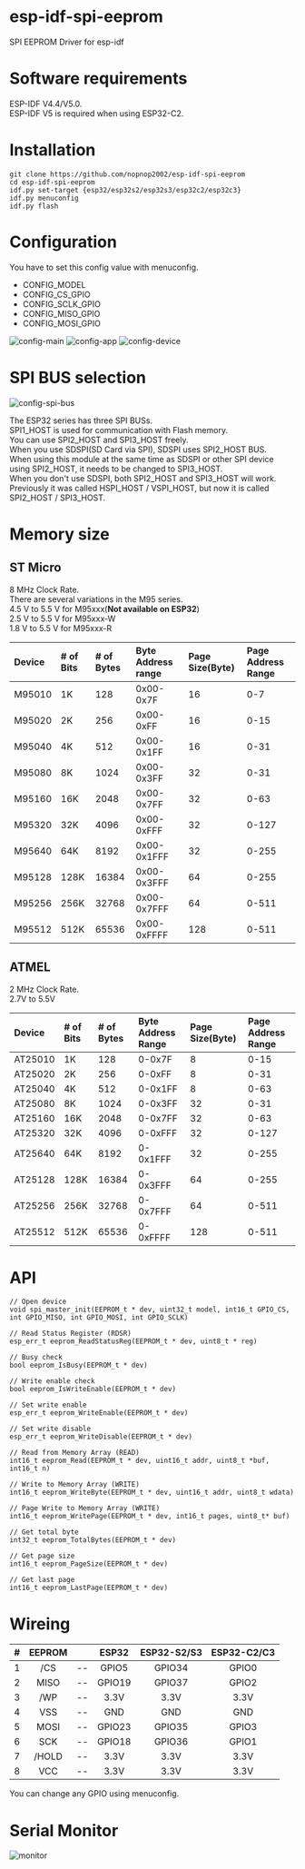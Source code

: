 # esp-idf-spi-eeprom
SPI EEPROM Driver for esp-idf   

# Software requirements   
ESP-IDF V4.4/V5.0.   
ESP-IDF V5 is required when using ESP32-C2.   

# Installation
```
git clone https://github.com/nopnop2002/esp-idf-spi-eeprom
cd esp-idf-spi-eeprom
idf.py set-target {esp32/esp32s2/esp32s3/esp32c2/esp32c3}
idf.py menuconfig
idf.py flash
```

# Configuration
You have to set this config value with menuconfig.   
- CONFIG_MODEL   
- CONFIG_CS_GPIO   
- CONFIG_SCLK_GPIO   
- CONFIG_MISO_GPIO   
- CONFIG_MOSI_GPIO   

![config-main](https://user-images.githubusercontent.com/6020549/137619902-92071025-6549-40a6-8339-d157f1c96ba8.jpg)
![config-app](https://user-images.githubusercontent.com/6020549/203246605-1274b27f-2bc7-4a02-9c5a-90398ab7358c.jpg)
![config-device](https://user-images.githubusercontent.com/6020549/137619926-d42630ed-3665-4b0e-9604-89da93ccdc38.jpg)


# SPI BUS selection   
![config-spi-bus](https://user-images.githubusercontent.com/6020549/203246853-50599729-3dd8-445f-92da-a78cb9cfd984.jpg)

The ESP32 series has three SPI BUSs.   
SPI1_HOST is used for communication with Flash memory.   
You can use SPI2_HOST and SPI3_HOST freely.   
When you use SDSPI(SD Card via SPI), SDSPI uses SPI2_HOST BUS.   
When using this module at the same time as SDSPI or other SPI device using SPI2_HOST, it needs to be changed to SPI3_HOST.   
When you don't use SDSPI, both SPI2_HOST and SPI3_HOST will work.   
Previously it was called HSPI_HOST / VSPI_HOST, but now it is called SPI2_HOST / SPI3_HOST.   


# Memory size

## ST Micro   
8 MHz Clock Rate.   
There are several variations in the M95 series.   
4.5 V to 5.5 V for M95xxx(__Not available on ESP32__)   
2.5 V to 5.5 V for M95xxx-W   
1.8 V to 5.5 V for M95xxx-R   

|Device|# of Bits|# of Bytes|Byte Address range|Page Size(Byte)|Page Address Range|
|:---|:---|:---|:---|:---|:---|
|M95010|1K|128|0x00-0x7F|16|0-7|
|M95020|2K|256|0x00-0xFF|16|0-15|
|M95040|4K|512|0x00-0x1FF|16|0-31|
|M95080|8K|1024|0x00-0x3FF|32|0-31|
|M95160|16K|2048|0x00-0x7FF|32|0-63|
|M95320|32K|4096|0x00-0xFFF|32|0-127|
|M95640|64K|8192|0x00-0x1FFF|32|0-255|
|M95128|128K|16384|0x00-0x3FFF|64|0-255|
|M95256|256K|32768|0x00-0x7FFF|64|0-511|
|M95512|512K|65536|0x00-0xFFFF|128|0-511|

## ATMEL   
2 MHz Clock Rate.   
2.7V to 5.5V   

|Device|# of Bits|# of Bytes|Byte Address Range|Page Size(Byte)|Page Address Range|
|:---|:---|:---|:---|:---|:---|
|AT25010|1K|128|0-0x7F|8|0-15|
|AT25020|2K|256|0-0xFF|8|0-31|
|AT25040|4K|512|0-0x1FF|8|0-63|
|AT25080|8K|1024|0-0x3FF|32|0-31|
|AT25160|16K|2048|0-0x7FF|32|0-63|
|AT25320|32K|4096|0-0xFFF|32|0-127|
|AT25640|64K|8192|0-0x1FFF|32|0-255|
|AT25128|128K|16384|0-0x3FFF|64|0-255|
|AT25256|256K|32768|0-0x7FFF|64|0-511|
|AT25512|512K|65536|0-0xFFFF|128|0-511|


# API
```
// Open device
void spi_master_init(EEPROM_t * dev, uint32_t model, int16_t GPIO_CS, int GPIO_MISO, int GPIO_MOSI, int GPIO_SCLK)

// Read Status Register (RDSR)
esp_err_t eeprom_ReadStatusReg(EEPROM_t * dev, uint8_t * reg)

// Busy check
bool eeprom_IsBusy(EEPROM_t * dev)

// Write enable check
bool eeprom_IsWriteEnable(EEPROM_t * dev)

// Set write enable
esp_err_t eeprom_WriteEnable(EEPROM_t * dev)

// Set write disable
esp_err_t eeprom_WriteDisable(EEPROM_t * dev)

// Read from Memory Array (READ)
int16_t eeprom_Read(EEPROM_t * dev, uint16_t addr, uint8_t *buf, int16_t n)

// Write to Memory Array (WRITE)
int16_t eeprom_WriteByte(EEPROM_t * dev, uint16_t addr, uint8_t wdata)

// Page Write to Memory Array (WRITE)
int16_t eeprom_WritePage(EEPROM_t * dev, int16_t pages, uint8_t* buf)

// Get total byte
int32_t eeprom_TotalBytes(EEPROM_t * dev)

// Get page size
int16_t eeprom_PageSize(EEPROM_t * dev)

// Get last page
int16_t eeprom_LastPage(EEPROM_t * dev)
```


# Wireing  

|#|EEPROM||ESP32|ESP32-S2/S3|ESP32-C2/C3|
|:-:|:-:|:-:|:-:|:-:|:-:|
|1|/CS|--|GPIO5|GPIO34|GPIO0|
|2|MISO|--|GPIO19|GPIO37|GPIO2|
|3|/WP|--|3.3V|3.3V|3.3V|
|4|VSS|--|GND|GND|GND|
|5|MOSI|--|GPIO23|GPIO35|GPIO3|
|6|SCK|--|GPIO18|GPIO36|GPIO1|
|7|/HOLD|--|3.3V|3.3V|3.3V|
|8|VCC|--|3.3V|3.3V|3.3V|

You can change any GPIO using menuconfig.   


# Serial Monitor   
![monitor](https://user-images.githubusercontent.com/6020549/96329356-09719480-1087-11eb-85b3-0601f77a3772.jpg)
